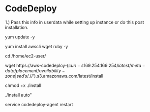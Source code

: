 # CodeDeploy
1.) Pass this info in userdata while setting up instance or do this post installation.

yum update -y

yum install awscli wget ruby -y

cd /home/ec2-user/

wget https://aws-codedeploy-$(curl -s 169.254.169.254/latest/meta-data/placement/availability-zone | sed 's/.$//').s3.amazonaws.com/latest/install

chmod +x ./install

./install auto"

service codedeploy-agent restart
